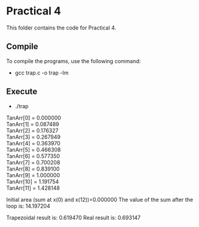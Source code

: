 # Practical 4

This folder contains the code for Practical 4.

## Compile

To compile the programs, use the following command:

* gcc trap.c -o trap -lm

## Execute
* ./trap 

TanArr[0] = 0.000000 <br>
TanArr[1] = 0.087489 <br>
TanArr[2] = 0.176327 <br>
TanArr[3] = 0.267949 <br>
TanArr[4] = 0.363970 <br>
TanArr[5] = 0.466308 <br>
TanArr[6] = 0.577350 <br>
TanArr[7] = 0.700208 <br>
TanArr[8] = 0.839100 <br>
TanArr[9] = 1.000000 <br>
TanArr[10] = 1.191754 <br>
TanArr[11] = 1.428148 

Initial area (sum at x(0) and x(12))=0.000000
The value of the sum after the loop is: 14.197204

Trapezoidal result is: 0.619470
Real result is: 0.693147

